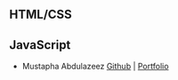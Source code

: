 ## HTML/CSS
## JavaScript
* Mustapha Abdulazeez [Github]() | [Portfolio](https://mustazeez06.github.io/javascript-project/)

